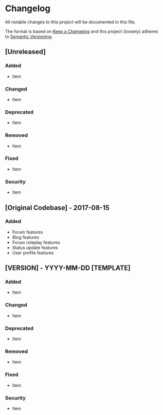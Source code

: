 # Changelog
All notable changes to this project will be documented in this file.

The format is based on [Keep a Changelog](http://keepachangelog.com/en/1.0.0/)
and this project (loosely) adheres to [Semantic Versioning](http://semver.org/spec/v2.0.0.html).

## [Unreleased]
### Added
- Item

### Changed
- Item

### Deprecated
- Item

### Removed
- Item

### Fixed
- Item

### Security
- Item

## [Original Codebase] - 2017-08-15
### Added
- Forum features
- Blog features
- Forum roleplay features
- Status update features
- User profile features

## [VERSION] - YYYY-MM-DD [TEMPLATE]
### Added
- Item

### Changed
- Item

### Deprecated
- Item

### Removed
- Item

### Fixed
- Item

### Security
- Item
